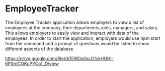 # EmployeeTracker

The Employee Tracker application allows employers to view a list of employees at the company, their departments,roles, managers, and salary.
This allows employers to easily view and interact with data of the employees. 
In order to start the application, employers would use npm start from the command and a prompt of questions would be listed to show different aspects of the database.

https://drive.google.com/file/d/1EW0x0xcO1ckHOHj-6P0rdCOKuPYCo1_D/view
